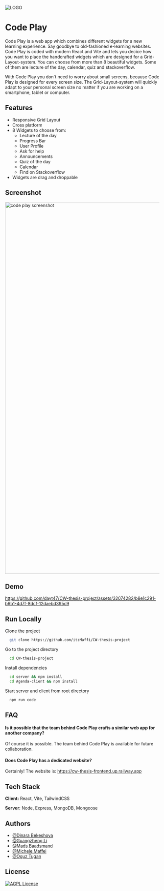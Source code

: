 
![LOGO](https://github.com/dayt47/CW-thesis-project/assets/32074282/d35f0673-50ef-4a63-8d31-c7fe7995008c)


# Code Play

Code Play is a web app which combines different widgets for a new learning experience. Say goodbye to old-fashioned e-learning websites. Code Play is coded with modern React and Vite and lets you decice how you want to place the handcrafted widgets which are designed for a Grid-Layout-system. You can choose from more than 8 beautiful widgets. Some of them are lecture of the day, calendar, quiz and stackoverflow. 

With Code Play you don't need to worry about small screens, because Code Play is designed for every screen size. The Grid-Layout-system will quickly adapt to your personal screen size no matter if you are working on a smartphone, tablet or computer.



## Features

- Responsive Grid Layout
- Cross platform
- 8 Widgets to choose from:
    - Lecture of the day
    - Progress Bar
    - User Profile
    - Ask for help
    - Announcements
    - Quiz of the day
    - Calendar
    - Find on Stackoverflow
- Widgets are drag and droppable


## Screenshot

<img width="1209" alt="code play screenshot" src="https://github.com/dayt47/CW-thesis-project/assets/32074282/a9f920f7-97a7-4452-a50e-2db366f8ecab">



## Demo



https://github.com/dayt47/CW-thesis-project/assets/32074282/b8e1c291-b6b1-4d7f-8dcf-12daebd395c9





## Run Locally

Clone the project

```bash
  git clone https://github.com/itzMaffi/CW-thesis-project
```

Go to the project directory

```bash
  cd CW-thesis-project
```

Install dependencies

```bash
  cd server && npm install
  cd Agenda-client && npm install
```

Start server and client from root directory

```bash
  npm run code
```


## FAQ

#### Is it possible that the team behind Code Play crafts a similar web app for another company?

Of course it is possible. The team behind Code Play is available for future collaboration. 

#### Does Code Play has a dedicated website?

Certainly! The website is: https://cw-thesis-frontend.up.railway.app


## Tech Stack

**Client:** React, Vite, TailwindCSS

**Server:** Node, Express, MongoDB, Mongoose


## Authors
- [@Dinara Bekeshova](https://github.com/dinarabs)
- [@Guangzheng Li](https://github.com/muzixiaowuwuyi)
- [@Mads Baadsmand](https://github.com/MadsPB)
- [@Michele Maffei](https://github.com/itzMaffi)
- [@Oguz Tugan](https://www.github.com/dayt47)


## License


[![AGPL License](https://img.shields.io/badge/license-AGPL-blue.svg)](http://www.gnu.org/licenses/agpl-3.0)



